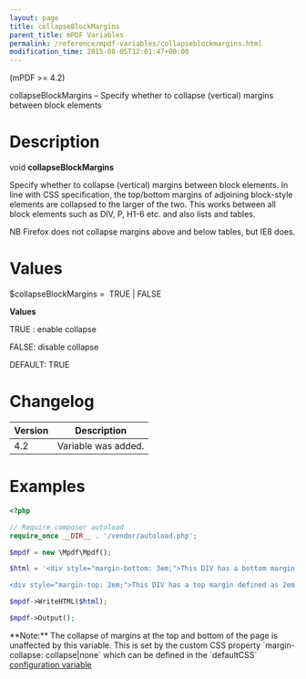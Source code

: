 ```yaml
---
layout: page
title: collapseBlockMargins
parent_title: mPDF Variables
permalink: /reference/mpdf-variables/collapseblockmargins.html
modification_time: 2015-08-05T12:01:47+00:00
---
```


(mPDF >= 4.2)

collapseBlockMargins – Specify whether to collapse (vertical) margins between block elements

# Description

void **collapseBlockMargins**

Specify whether to collapse (vertical) margins between block elements. In line with CSS specification, the top/bottom
margins of adjoining block-style elements are collapsed to the larger of the two. This works between all block elements
such as DIV, P, H1-6 etc. and also lists and tables.

NB Firefox does not collapse margins above and below tables, but IE8 does.

# Values

<span class="parameter">$collapseBlockMargins</span> =  <span class="smallblock">TRUE </span>| <span class="smallblock">FALSE</span>

**Values**

<span class="smallblock">TRUE </span>: enable collapse

<span class="smallblock">FALSE</span>: disable collapse

<span class="smallblock">DEFAULT</span>: <span class="smallblock">TRUE</span>

# Changelog

<table class="table"> <thead>
<tr> <th>Version</th><th>Description</th> </tr>
</thead> <tbody>
<tr>
<td>4.2</td>
<td>Variable was added.</td>
</tr>
</tbody> </table>

# Examples

```php
<?php

// Require composer autoload
require_once __DIR__ . '/vendor/autoload.php';

$mpdf = new \Mpdf\Mpdf();

$html = '<div style="margin-bottom: 3em;">This DIV has a bottom margin defined as 3em</div>

<div style="margin-top: 2em;">This DIV has a top margin defined as 2em. The space between these DIVs will collapse to 3em</div>';

$mpdf->WriteHTML($html);

$mpdf->Output();

```

<div class="alert alert-info" role="alert" markdown="1">
	**Note:** The collapse of margins at the top and bottom of the page is unaffected by this variable.
	This is set by the custom CSS property `margin-collapse: collapse|none` which can be defined in the `defaultCSS`
	<a href="{{ "/configuration/configuration-v7-x.html" | prepend: site.baseurl }}">configuration variable</a>
</div>

